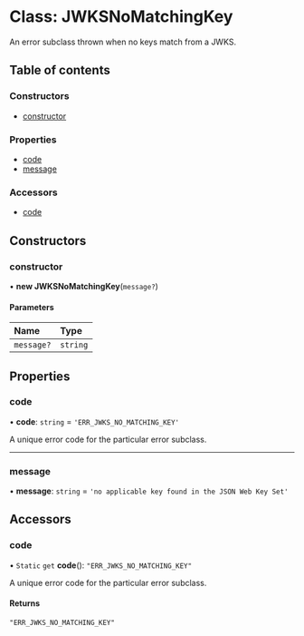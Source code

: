 # Class: JWKSNoMatchingKey

An error subclass thrown when no keys match from a JWKS.

## Table of contents

### Constructors

- [constructor](util_errors.JWKSNoMatchingKey.md#constructor)

### Properties

- [code](util_errors.JWKSNoMatchingKey.md#code)
- [message](util_errors.JWKSNoMatchingKey.md#message)

### Accessors

- [code](util_errors.JWKSNoMatchingKey.md#code)

## Constructors

### constructor

• **new JWKSNoMatchingKey**(`message?`)

#### Parameters

| Name | Type |
| :------ | :------ |
| `message?` | `string` |

## Properties

### code

• **code**: `string` = `'ERR_JWKS_NO_MATCHING_KEY'`

A unique error code for the particular error subclass.

___

### message

• **message**: `string` = `'no applicable key found in the JSON Web Key Set'`

## Accessors

### code

• `Static` `get` **code**(): ``"ERR_JWKS_NO_MATCHING_KEY"``

A unique error code for the particular error subclass.

#### Returns

``"ERR_JWKS_NO_MATCHING_KEY"``
